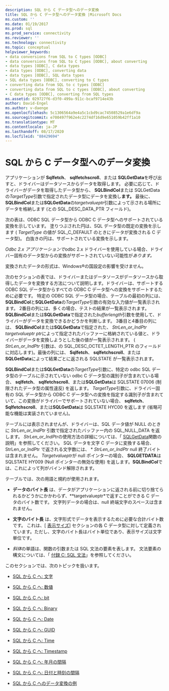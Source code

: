 ```yaml
---
description: SQL から C データ型へのデータ変換
title: SQL から C データ型へのデータ変換 |Microsoft Docs
ms.custom: ''
ms.date: 01/19/2017
ms.prod: sql
ms.prod_service: connectivity
ms.reviewer: ''
ms.technology: connectivity
ms.topic: conceptual
helpviewer_keywords:
- data conversions from SQL to C types [ODBC]
- data conversions from SQL to C types [ODBC], about converting
- data types [ODBC], C data types
- data types [ODBC], converting data
- data types [ODBC], SQL data types
- SQL data types [ODBC], converting to C types
- converting data from SQL to c types [ODBC]
- converting data from SQL to c types [ODBC], about converting
- C data types [ODBC], converting from SQL types
ms.assetid: 029727f6-d3f0-499a-911c-bcaf9714e43b
author: David-Engel
ms.author: v-daenge
ms.openlocfilehash: 5c1306564a9e4a5c1cbd9cac74508529a1e6df9a
ms.sourcegitcommit: e700497f962e4c2274df16d9e651059b42ff1a10
ms.translationtype: MT
ms.contentlocale: ja-JP
ms.lasthandoff: 08/17/2020
ms.locfileid: "88429694"
---
```

# <a name="converting-data-from-sql-to-c-data-types"></a>SQL から C データ型へのデータ変換
アプリケーションが **Sqlfetch**、 **sqlfetchscroll**、または **SQLGetData**を呼び出すと、ドライバーはデータソースからデータを取得します。 必要に応じて、ドライバーがデータを取得したデータ型から、 **SQLBindCol**または SQLGetData の*TargetType*引数で指定されたデータ型にデータを変換し**ます。** 最後に、 **SQLBindCol**または**SQLGetData**の*targetvalueptr*引数によって示される場所にデータを格納します (との SQL_DESC_DATA_PTR フィールド)。  
  
 次の表は、ODBC SQL データ型から ODBC C データ型へのサポートされている変換を示しています。 塗りつぶされた円は、SQL データ型の既定の変換を示します ( *TargetType* の値が SQL_C_DEFAULT のときにデータが変換される C データ型)。 白抜きの円は、サポートされている変換を示します。  
  
 *Odbc 2.x アプリケーションで*odbc 2.x ドライバーを使用している場合、ドライバー固有のデータ型からの変換がサポートされていない可能性が*あります。*  
  
 変換されたデータの形式は、Windows®の国設定の影響を受けません。  
  
 次のセクションの表では、ドライバーまたはデータソースがデータソースから取得したデータを変換する方法について説明します。ドライバーは、サポートする ODBC SQL データ型からすべての ODBC C データ型への変換をサポートするために必要です。 特定の ODBC SQL データ型の場合、テーブルの最初の列には、 **SQLBindCol**と**SQLGetData**の*TargetType*引数の有効な入力値が一覧表示されます。 2番目の列には、多くの場合、テストの結果が一覧表示されます。 **SQLBindCol**または**SQLGetData**で指定された*bufferlength*引数を使用して、ドライバーがデータを変換できるかどうかを判断します。 3番目と4番目の列には、 **SQLBindCol**または**SQLGetData**で指定された、 *StrLen_or_IndPtr* *targetvalueptr ptr*によって指定されたバッファーに格納されている値と、ドライバーがデータを変換しようとした後の値が一覧表示されます。 ( *StrLen_or_IndPtr* 引数は、の SQL_DESC_OCTET_LENGTH_PTR のフィールドに対応します)。最後の列には、 **Sqlfetch**、 **sqlfetchscroll**、または **SQLGetData**によって結果ごとに返される SQLSTATE が一覧表示されます。  
  
 **SQLBindCol**または**SQLGetData**の*TargetType*引数に、特定の odbc SQL データ型のテーブルに示されていない odbc C データ型の識別子が含まれている場合、 **sqlfetch**、 **sqlfetchscroll**、または**SQLGetData**は SQLSTATE 07006 (制限されたデータ型の属性違反) を返します。 *TargetType*引数に、ドライバー固有の SQL データ型から ODBC C データ型への変換を指定する識別子が含まれていて、この変換がドライバーでサポートされていない場合、 **sqlfetch**、 **Sqlfetchscroll**、または**SQLGetData**は SQLSTATE HYC00 を返します (省略可能な機能は実装されていません)。  
  
 テーブルには表示されませんが、ドライバーは、SQL データ値が NULL のときに *StrLen_or_IndPtr* 引数で指定されたバッファー内の SQL_NULL_DATA を返します。 *StrLen_or_IndPtr*の使用方法の詳細については、「 [SQLGetData](../../../odbc/reference/syntax/sqlgetdata-function.md)関数の説明」を参照してください。 SQL データを文字 C データに変換する場合、StrLen_or_IndPtr で返される文字数には、 \* *StrLen_or_IndPtr* null 終了バイトは含まれません。 *Targetvalueptr*が null ポインターの場合、 **SQLGETDATA**は SQLSTATE HY009 (Null ポインターの無効な使用) を返します。**SQLBindCol**では、これによって列がバインド解除されます。  
  
 テーブルでは、次の用語と規約が使用されます。  
  
-   **データのバイト長** は、データがアプリケーションに返される前に切り捨てられるかどうかにかかわらず、**targetvalueptr*で返すことができる C データのバイト数です。 文字列データの場合は、null 終端文字のスペースは含まれません。  
  
-   **文字のバイト長** は、文字形式でデータを表示するために必要な合計バイト数です。 これは、[ [表示サイズ](../../../odbc/reference/appendixes/display-size.md)] セクションの各 C データ型に対して定義されています。ただし、文字のバイト長はバイト単位であり、表示サイズは文字単位です。  
  
-   *斜体*の単語は、関数の引数または SQL 文法の要素を表します。 文法要素の構文については、「 [付録 C: SQL 文法](../../../odbc/reference/appendixes/appendix-c-sql-grammar.md)」を参照してください。  
  
 このセクションでは、次のトピックを扱います。  
  
-   [SQL から C へ: 文字](../../../odbc/reference/appendixes/sql-to-c-character.md)  
  
-   [SQL から C へ: 数値](../../../odbc/reference/appendixes/sql-to-c-numeric.md)  
  
-   [SQL から C へ: bit](../../../odbc/reference/appendixes/sql-to-c-bit.md)  
  
-   [SQL から C へ: Binary](../../../odbc/reference/appendixes/sql-to-c-binary.md)  
  
-   [SQL から C へ: Date](../../../odbc/reference/appendixes/sql-to-c-date.md)  
  
-   [SQL から C へ: GUID](../../../odbc/reference/appendixes/sql-to-c-guid.md)  
  
-   [SQL から C へ: Time](../../../odbc/reference/appendixes/sql-to-c-time.md)  
  
-   [SQL から C へ: Timestamp](../../../odbc/reference/appendixes/sql-to-c-timestamp.md)  
  
-   [SQL から C へ: 年月の間隔](../../../odbc/reference/appendixes/sql-to-c-year-month-intervals.md)  
  
-   [SQL から C へ: 日付と時刻の間隔](../../../odbc/reference/appendixes/sql-to-c-day-time-intervals.md)  
  
-   [SQL から C へのデータ変換の例](../../../odbc/reference/appendixes/sql-to-c-data-conversion-examples.md)
